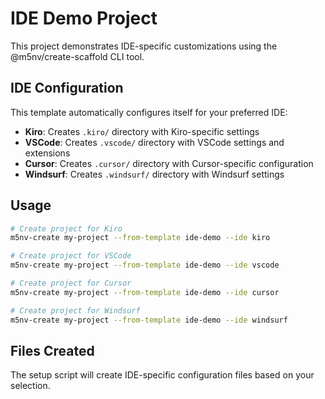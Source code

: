 # IDE Demo Project

This project demonstrates IDE-specific customizations using the @m5nv/create-scaffold CLI tool.

## IDE Configuration

This template automatically configures itself for your preferred IDE:

- **Kiro**: Creates `.kiro/` directory with Kiro-specific settings
- **VSCode**: Creates `.vscode/` directory with VSCode settings and extensions
- **Cursor**: Creates `.cursor/` directory with Cursor-specific configuration  
- **Windsurf**: Creates `.windsurf/` directory with Windsurf settings

## Usage

```bash
# Create project for Kiro
m5nv-create my-project --from-template ide-demo --ide kiro

# Create project for VSCode
m5nv-create my-project --from-template ide-demo --ide vscode

# Create project for Cursor
m5nv-create my-project --from-template ide-demo --ide cursor

# Create project for Windsurf
m5nv-create my-project --from-template ide-demo --ide windsurf
```

## Files Created

The setup script will create IDE-specific configuration files based on your selection.